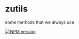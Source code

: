 # zutils
some methods that we always use

[![NPM version][npm-image]][npm-url]

[npm-image]: https://img.shields.io/badge/npm-v1.0.0-blue.svg
[npm-url]: https://www.npmjs.com/package/zutils